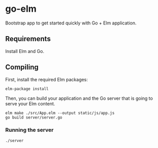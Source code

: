 # go-elm

Bootstrap app to get started quickly with Go + Elm application.

## Requirements

Install Elm and Go.

## Compiling

First, install the required Elm packages:

```
elm-package install
```

Then, you can build your application and the Go server that is going to serve your Elm content.

```
elm make ./src/App.elm --output static/js/app.js
go build server/server.go
```

### Running the server

```
./server
```

